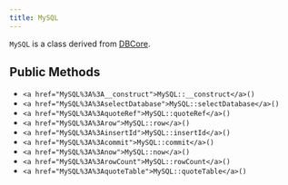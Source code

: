 ```yaml
---
title: MySQL
---
```


`MySQL` is a class derived from <a href="DBCore">DBCore</a>.

## Public Methods

* `<a href="MySQL%3A%3A__construct">MySQL::__construct</a>()`
* `<a href="MySQL%3A%3AselectDatabase">MySQL::selectDatabase</a>()`
* `<a href="MySQL%3A%3AquoteRef">MySQL::quoteRef</a>()`
* `<a href="MySQL%3A%3Arow">MySQL::row</a>()`
* `<a href="MySQL%3A%3AinsertId">MySQL::insertId</a>()`
* `<a href="MySQL%3A%3Acommit">MySQL::commit</a>()`
* `<a href="MySQL%3A%3Anow">MySQL::now</a>()`
* `<a href="MySQL%3A%3ArowCount">MySQL::rowCount</a>()`
* `<a href="MySQL%3A%3AquoteTable">MySQL::quoteTable</a>()`

